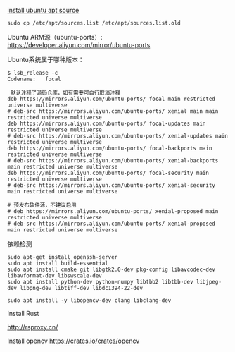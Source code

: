 [install ubuntu apt source ](https://developer.aliyun.com/mirror/ubuntu)

```shell
sudo cp /etc/apt/sources.list /etc/apt/sources.list.old
```

Ubuntu ARM源（ubuntu-ports）: https://developer.aliyun.com/mirror/ubuntu-ports

Ubuntu系统属于哪种版本：

```shell
$ lsb_release -c 
Codename:	focal
```

```shell
 默认注释了源码仓库，如有需要可自行取消注释
deb https://mirrors.aliyun.com/ubuntu-ports/ focal main restricted universe multiverse
# deb-src https://mirrors.aliyun.com/ubuntu-ports/ xenial main main restricted universe multiverse
deb https://mirrors.aliyun.com/ubuntu-ports/ focal-updates main restricted universe multiverse
# deb-src https://mirrors.aliyun.com/ubuntu-ports/ xenial-updates main restricted universe multiverse
deb https://mirrors.aliyun.com/ubuntu-ports/ focal-backports main restricted universe multiverse
# deb-src https://mirrors.aliyun.com/ubuntu-ports/ xenial-backports main restricted universe multiverse
deb https://mirrors.aliyun.com/ubuntu-ports/ focal-security main restricted universe multiverse
# deb-src https://mirrors.aliyun.com/ubuntu-ports/ xenial-security main restricted universe multiverse

# 预发布软件源，不建议启用
# deb https://mirrors.aliyun.com/ubuntu-ports/ xenial-proposed main restricted universe multiverse
# deb-src https://mirrors.aliyun.com/ubuntu-ports/ xenial-proposed main restricted universe multiverse
```

依赖检测
```shell
sudo apt-get install openssh-server
sudo apt install build-essential
sudo apt install cmake git libgtk2.0-dev pkg-config libavcodec-dev libavformat-dev libswscale-dev
sudo apt install python-dev python-numpy libtbb2 libtbb-dev libjpeg-dev libpng-dev libtiff-dev libdc1394-22-dev
```

```shell
sudo apt install -y libopencv-dev clang libclang-dev
```


Install Rust

http://rsproxy.cn/

Install opencv
https://crates.io/crates/opencv

